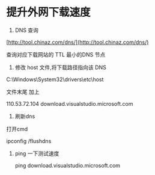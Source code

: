 # 提升外网下载速度

1. DNS 查询

[http://tool.chinaz.com/dns/](http://tool.chinaz.com/dns/)

查询对应下载网站的 TTL 最小的DNS 节点

1. 修改 host 文件,将下载路径指向该 DNS

C:\Windows\System32\drivers\etc\host

文件末尾 加上

110.53.72.104 download.visualstudio.microsoft.com

1. 刷新dns 

打开cmd

ipconfig /flushdns

1. ping 一下测试速度

   ping download.visualstudio.microsoft.com

